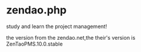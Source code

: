 # zendao.php
study and learn the project management!

the version from the zendao.net,the their's version is ZenTaoPMS.10.0.stable